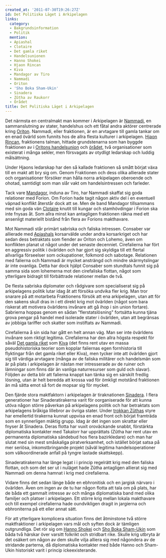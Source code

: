 ```yaml
---
created_at: '2011-07-30T19:26:27Z'
id: Det Politiska Läget i Arkipelagen
links:
  category:
  - Bakgrundsinformation
  - Politik
  mention:
  - Apiashal
  - Clotaire
  - Det gamla riket
  - Handelsunionen
  - Hanno Shokei
  - Hjaon Rincan
  - Kiva
  - Mandagor av Tiro
  - Nammadi
  - Oriton
  - 'Sho Boka Sham-Ukin'
  - Sinadera
  - Zûtha av Raukorr
  - Örådet
title: Det Politiska Läget i Arkipelagen
---
```


Det närmsta en centralmakt man kommer i Arkipelagen är [Nammadi], en sammanslutning av stater,
handelshus och ett fåtal andra aktörer centrerade kring [Oriton]. Nammadi, eller fraktionen, är en
arvtagare till gamla tankar om en enad övärld som funnits hos de allra flesta kulturer i
arkipelagen. [Hjaon Rincan], fraktionens talman, hittade grundstenarna som han byggde fraktionen av
i [Oritons handelsunion] och [örådet], två organisationer som existerat i många sekler, men
försvagats av otydligt ledarskap och luddig målsättning.

Under Hjaons ledarskap har den så kallade fraktionen så smått börjat växa till en makt att bry sig
om. Genom Fraktionen och dess olika allierade stater och organisationer försöker man hålla norra
arkipelagen oberoende och ohotad, samtidigt som man slår vakt om handelsintressen och farleder.

Tack vare [Mandagor], induna av Tiro, har Nammadi skaffat sig goda relationer med Forion. Om Forion
hade tagit någon aktiv del i en eventuell väpnad konflikt återstår dock att se. Men de band Mandagor
tillsammans med sin goda vän [Clotaire] knutit till kungar och stamhövdingar i Forion ska inte
fnysas åt. Som allra minst kan antagligen fraktionen räkna med ett ansenligt materiellt bistånd från
flera av Forions makthavare.

Mot Nammadi står primärt sabriska och faliska intressen. Consaber var allierade med [Apiashals]
korsarvälde under andra korsarkriget och har sedan dess betraktats som fiender av Oriton och Lohemo,
även om konflikten planat ut något under det senaste decenniet. Cirefalierna har fört en aggressiv
politik i övärlden och har gjort sig skyldiga till ett flertal allvarliga förseelser som
ockupationer, folkmord och sabotage. Relationen med falierna och Nammadi är mycket ansträngd och
mindre skärmytslingar är inte ovanliga. Detta har dock hjälpt Consaber som stundtals funnit sig på
samma sida som lohemerna mot den cirefaliska flottan, något som ytterligare bidragit till
förbättrade relationer mellan de två.

De flesta sabriska diplomater och rådgivare som specialiserat sig på arkipelagens politik lutar idag
åt att försöka undvika fler krig. Man tror snarare på att motarbeta Fraktionens försök att ena
arkipelagen, utan att för den sakens skull dras in i ett direkt krig mot övärlden (något som bara
riskerat att motivera övärldens invånare att gå ihop i sin union fortare). Sabrierna hoppas genom en
sådan "flerstatslösning" fortsätta kunna tjäna grova pengar på handel med isolerade stater i
övärlden, utan att begränsas av jobbiga tariffer och skatter som instiftats av Nammadi.

Cirefalierna å sin sida har gått en helt annan väg. Man ser inte övärldens invånare som riktigt
legitima. Cirefalierna har den allra högsta respekt för såväl [Det gamla riket] som [Kiva] (det
finns rent utav en massa pseudohistoriska teorier som kopplar faliernas egen fornhistoria till
flyktingar från det gamla riket eller Kiva), men tycker inte att övärlden gjort sig till värdiga
arvtagare (många av de faliska militärer och handelsmän som är på plats i arkipelagen är nästan mer
intresserade av de ruiner och lämningar som finns där än vanliga naturresurser som guld och slavar).
Följden av detta blir att falierna knappt kan tänka sig en särskilt fredlig lösning, utan är helt
beredda att krossa vad för ömkligt motstånd fraktionen än må sätta emot så fort de mopsar sig för
mycket.

Den fjärde stora maktfaktorn i arkipelagen är tiraknationen [Sinadera]. I flera generationer har
Sinaderatirakerna varit för oorganiserade för att kunna utöva någon större påverkan på arkipelagens
politik och har betraktats som arkipelagens bråkiga lillebror av övriga stater. Under [trokkan
Zûthas] styre har emellertid tirakerna kunnat uppvisa en enad front och börjat framträda som en
synnerligen mäktig grupp. Idag är det ingen som skrattar eller fnyser åt Sinadera. Deras flotta har
vuxit oroväckande snabbt, förstärkta diplomatiska kontakter med Takalorr har upprättats (Zûtha har
rent utav en permanenta diplomatiska sändebud hos flera bazirkledare) och man har slutat med sin
mest småskaliga piratverksamhet, och istället börjat satsa på mer seriösa, inkomstbringande projekt
(såväl legitima handelsoperationer som välkoordinerade anfall på tyngre lastade skattskepp).

Sinaderatirakerna har länge legat i i princip regelrätt krig med den faliska flottan, och som det
ser ut i nuläget hade Zûtha antagligen allierat sig med Nammadi om denna hamnat i krig med
cirefalierna.

Vidare finns det sedan länge både en ebhronitisk och en jargisk närvaro i övärlden. Även om ingen av
de tu har någon flotta att tala om på plats, har de båda ett gammalt intresse av och många
diplomatiska band med olika familjer och platser i arkipelagen. Ett större krig mellan lokala
makthavare och till exempel cirefalierna hade oundvikligen dragit in jargierna och ebhroniterna på
ett eller annat sätt.

För att ytterligare komplicera situation finns det åtminstone två större maktfraktioner i
arkipelagen vars mål och syften dock är tämligen outgrundliga. Det rör sig om [Hanno Shokei] och
[Sho Boka Sham-Ukin] som båda två härskar över varsitt folkrikt och stridbart rike. Skulle krig
utbryta är det osäkert om någon av dem skulle vilja alliera sig med någondera av de stridande
parterna, då diplomatiska kontakter med både Hanno och Sham-Ukin historiskt varit i princip
ickeexisterande.

  [Nammadi]: Nammadi
  [Oriton]: Oriton
  [Hjaon Rincan]: Hjaon_Rincan
  [Oritons handelsunion]: Handelsunionen
  [örådet]: Örådet
  [Mandagor]: Mandagor_av_Tiro
  [Clotaire]: Clotaire
  [Apiashals]: Apiashal
  [Det gamla riket]: Det_gamla_riket
  [Kiva]: Kiva
  [Sinadera]: Sinadera
  [trokkan Zûthas]: Zûtha_av_Raukorr
  [Hanno Shokei]: Hanno_Shokei
  [Sho Boka Sham-Ukin]: Sho_Boka_Sham-Ukin
